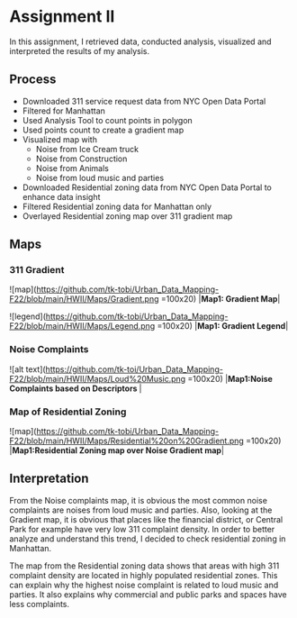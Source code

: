 

# Assignment II

In this assignment, I retrieved data, conducted analysis, visualized and interpreted the results of my analysis.

## Process

* Downloaded 311 service request data from NYC Open Data Portal
* Filtered for Manhattan
* Used Analysis Tool to count points in polygon
* Used points count to create a gradient map
* Visualized map with
     * Noise from Ice Cream truck
     * Noise from Construction
     * Noise from Animals
     * Noise from loud music and parties
* Downloaded Residential zoning data from NYC Open Data Portal to enhance data insight
* Filtered Residential zoning data for Manhattan only
* Overlayed Residential zoning map over 311 gradient map
  




## Maps
### 311 Gradient
![map](https://github.com/tk-tobi/Urban_Data_Mapping-F22/blob/main/HWII/Maps/Gradient.png =100x20)
|<b>Map1: Gradient Map</b>|

![legend](https://github.com/tk-tobi/Urban_Data_Mapping-F22/blob/main/HWII/Maps/Legend.png =100x20)
|<b>Map1: Gradient Legend</b>|

### Noise Complaints
![alt text](https://github.com/tk-toi/Urban_Data_Mapping-F22/blob/main/HWII/Maps/Loud%20Music.png =100x20)
|<b>Map1:Noise Complaints based on Descriptors </b>|


### Map of Residential Zoning
![map](https://github.com/tk-tobi/Urban_Data_Mapping-F22/blob/main/HWII/Maps/Residential%20on%20Gradient.png =100x20)
|<b>Map1:Residential Zoning map over Noise Gradient map</b>|

## Interpretation 

From the Noise complaints map, it is obvious the most common noise complaints are noises from loud music and parties. Also, looking at the Gradient map, it is obvious that places like the financial district, or Central Park for example have very low 311 complaint density. In order to better analyze and understand this trend, I decided to check residential zoning in Manhattan. 

The map from the Residential zoning data shows that areas with high 311 complaint density are located in highly populated residential zones. This can explain why the highest noise complaint is related to loud music and parties. It also explains why commercial and public parks and spaces have less complaints.

